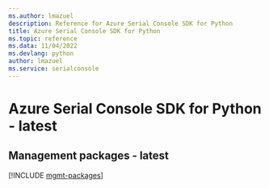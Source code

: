 ```yaml
---
ms.author: lmazuel
description: Reference for Azure Serial Console SDK for Python
title: Azure Serial Console SDK for Python
ms.topic: reference
ms.data: 11/04/2022
ms.devlang: python
author: lmazuel
ms.service: serialconsole
---
```

# Azure Serial Console SDK for Python - latest

## Management packages - latest
[!INCLUDE [mgmt-packages](serial-console-mgmt-index.md)]